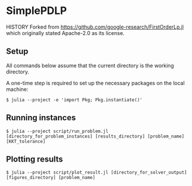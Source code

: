 # SimplePDLP
HISTORY Forked from https://github.com/google-research/FirstOrderLp.jl which originally stated Apache-2.0 as its license.

## Setup

All commands below assume that the current directory is the working directory.

A one-time step is required to set up the necessary packages on the local
machine:

```shell
$ julia --project -e 'import Pkg; Pkg.instantiate()'
```

## Running instances

```shell
$ julia --project script/run_problem.jl [directory_for_problem_instances] [results_directory] [problem_name] [KKT_tolerance]
```

## Plotting results

```shell
$ julia --project script/plot_result.jl [directory_for_solver_output] [figures_directory] [problem_name]
```

